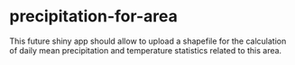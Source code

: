 # precipitation-for-area

This future shiny app should allow to upload a shapefile for the calculation of daily mean precipitation and temperature statistics related to this area.
